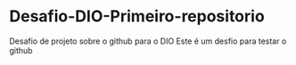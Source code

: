 # Desafio-DIO-Primeiro-repositorio
Desafio de projeto sobre o github para o DIO
Este  é um desfio para testar o github
